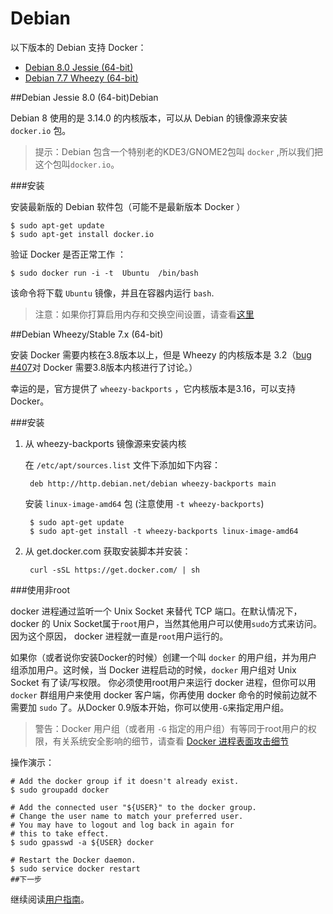 Debian
===

以下版本的 Debian 支持 Docker：

+ [Debian 8.0 Jessie (64-bit)](#debian-jessie-80-64-bit)
+ [Debian 7.7 Wheezy (64-bit)](#debian-wheezystable-7x-64-bit)


##Debian Jessie 8.0 (64-bit)Debian

Debian 8 使用的是 3.14.0 的内核版本，可以从 Debian 的镜像源来安装 `docker.io` 包。

>提示：Debian 包含一个特别老的KDE3/GNOME2包叫 `docker` ,所以我们把这个包叫`docker.io`。

###安装

安装最新版的 Debian 软件包（可能不是最新版本 Docker ）

	$ sudo apt-get update
	$ sudo apt-get install docker.io

验证 Docker 是否正常工作 ：

	$ sudo docker run -i -t  Ubuntu  /bin/bash

该命令将下载 `Ubuntu` 镜像，并且在容器内运行 `bash`.

> 注意：如果你打算启用内存和交换空间设置，请查看[这里](./ubuntu.md)

##Debian Wheezy/Stable 7.x (64-bit)

安装 Docker 需要内核在3.8版本以上，但是 Wheezy 的内核版本是 3.2（[bug #407](https://github.com/docker/docker/issues/407%20kernel%20versions)对 Docker 需要3.8版本内核进行了讨论。）

幸运的是，官方提供了 `wheezy-backports` ，它内核版本是3.16，可以支持 Docker。

###安装

1. 从 wheezy-backports 镜像源来安装内核

	在 `/etc/apt/sources.list` 文件下添加如下内容：

		deb http://http.debian.net/debian wheezy-backports main

	安装 `linux-image-amd64` 包  (注意使用 `-t wheezy-backports`)

		$ sudo apt-get update
		$ sudo apt-get install -t wheezy-backports linux-image-amd64

2. 从 get.docker.com 获取安装脚本并安装：

		curl -sSL https://get.docker.com/ | sh
	

###使用非root

docker 进程通过监听一个 Unix Socket 来替代 TCP 端口。在默认情况下，docker 的 Unix Socket属于`root`用户，当然其他用户可以使用`sudo`方式来访问。因为这个原因， docker 进程就一直是`root`用户运行的。

如果你（或者说你安装Docker的时候）创建一个叫 `docker` 的用户组，并为用户组添加用户。这时候，当 Docker 进程启动的时候，`docker` 用户组对 Unix Socket 有了读/写权限。 你必须使用root用户来运行 docker 进程，但你可以用 `docker` 群组用户来使用 docker 客户端，你再使用 docker 命令的时候前边就不需要加 `sudo` 了。从Docker 0.9版本开始，你可以使用`-G`来指定用户组。

>警告：Docker 用户组（或者用 `-G` 指定的用户组）有等同于root用户的权限，有关系统安全影响的细节，请查看 [Docker 进程表面攻击细节]()

操作演示：

	# Add the docker group if it doesn't already exist.
	$ sudo groupadd docker
	
	# Add the connected user "${USER}" to the docker group.
	# Change the user name to match your preferred user.
	# You may have to logout and log back in again for
	# this to take effect.
	$ sudo gpasswd -a ${USER} docker
	
	# Restart the Docker daemon.
	$ sudo service docker restart
	##下一步

继续阅读[用户指南](../userguide/README.md)。
